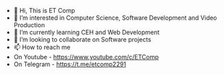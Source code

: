 - 👋 Hi, This is ET Comp
- 👀 I’m interested in Computer Science, Software Development and Video Production
- 🌱 I’m currently learning CEH and Web Development
- 💞️ I’m looking to collaborate on Software projects
- 📫 How to reach me
- On Youtube - https://www.youtube.com/c/ETComp
- On Telegram - https://t.me/etcomp2291

<!---
ET-Hijack/ET-Hijack is a ✨ special ✨ repository because its `README.md` (this file) appears on your GitHub profile.
You can click the Preview link to take a look at your changes.
--->
